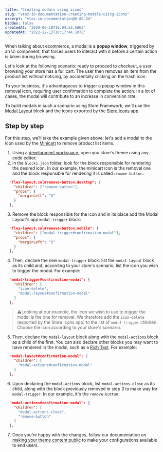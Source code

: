 ```yaml
---
title: "Creating modals using icons"
slug: "vtex-io-documentation-creating-modals-using-icons"
excerpt: "vtex.io-documentation@0.88.24"
hidden: false
createdAt: "2020-06-18T15:04:52.686Z"
updatedAt: "2022-12-13T20:17:44.107Z"
---
```

When talking about ecommerce, a modal is a **popup window**, triggered by an UI component, that forces users to interact with it before a certain action is taken during browsing.

Let's look at the following scenario: ready to proceed to checkout, a user browsing your store has a full cart. The user then removes an item from the product list without noticing, by accidentally clicking on the trash icon.

To your business, it's advantageous to trigger a popup window in this removal icon, requiring user confirmation to complete the action. In a lot of cases, the modal will contribute to an increase in conversion rate.

To build modals in such a scenario using Store Framework, we'll use the [Modal Layout](https://developers.vtex.com/vtex-developer-docs/docs/vtex-modal-layout) block and the icons exported by the [Store Icons](https://developers.vtex.com/vtex-developer-docs/docs/vtex-store-icons) app.

## Step by step

For this step, we'll take the example given above: let's add a modal to the icon used by the [Minicart](https://developers.vtex.com/vtex-developer-docs/docs/vtex-minicart) to remove product list items.

1. Using a [development workspace](https://developers.vtex.com/vtex-developer-docs/docs/vtex-io-documentation-creating-a-development-workspace/), open you store's theme using any code editor;
2. In the `blocks.json` folder, look for the block responsible for rendering the desired icon. In our example, the minicart icon is the removal one and the block responsible for rendering it is called `remove-button`:

```json
  "flex-layout.col#remove-button.desktop": {
    "children": ["remove-button"],
    "props": {
      "marginLeft": "3"
    }
  },
```

3. Remove the block responsible for the icon and in its place add the Modal Layout's app `modal-trigger` block:

```json
  "flex-layout.col#remove-button.mobile": {
    "children": ["modal-trigger#confirmation-modal"],
    "props": {
      "marginLeft": "3"
    }
  },
```  

4. Then, declare the new `modal-trigger` block: list the `modal-layout` block as its child and, according to your store's scenario, list the icon you wish to trigger the modal. For example:

```json
  "modal-trigger#confirmation-modal": {
    "children": [
      "icon-delete",
      "modal-layout#confirmation-modal"
    ]
  },
```

>⚠️Looking at our example, the icon we wish to use to trigger the modal is the one for removal. We therefore add the `icon-delete` (exported by the Store Icons app) to the list of `modal-trigger` children. Choose the icon according to your store's scenario.

5. Then, declare the `modal-layout` block along with the `modal-actions` block as a child of the first. You can also declare other blocks you may want to have rendered in the modal, such as a [Rich Text](https://developers.vtex.com/vtex-developer-docs/docs/vtex-rich-text/). For example:

```json
  "modal-layout#confirmation-modal": {
    "children": [
      "modal-actions#confirmation-modal"    
    ]
  },
```

6. Upon declaring the `modal-actions` block, list `modal-actions.close` as its child, along with the block previously removed in step 3 to make way for `modal-trigger`. In our example, it's the `remove-button`:

```json
  "modal-actions#confirmation-modal": {
    "children": [
      "modal-actions.close",
      "remove-button"
    ]
  },
```

7. Once you're happy with the changes, follow our documentation on [making your theme content public](https://developers.vtex.com/vtex-developer-docs/docs/vtex-io-documentation-making-your-theme-content-public/) to make your configurations available to end users.
